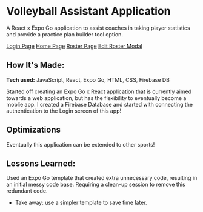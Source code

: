 # Volleyball Assistant Application
A React x Expo Go application to assist coaches in taking player statistics and provide a practice plan builder tool option.

[Login Page](src/components/assets/VolleyAssistantLogin.jpg) [Home Page](src/components/assets/VolleyAssistantHome.jpg) [Roster Page](src/components/assets/VolleyAssistantRoster.jpg) [Edit Roster Modal](src/components/assets/VolleyAssistantRosterEditModal.jpg)


## How It's Made:

**Tech used:** JavaScript, React, Expo Go, HTML, CSS, Firebase DB

Started off creating an Expo Go x React application that is currently aimed towards a web application, but has the flexibility to eventually become a moblie app. I created a Firebase Database and started with connecting the authentication to the Login screen of this app! 

## Optimizations

Eventually this application can be extended to other sports! 

## Lessons Learned:

Used an Expo Go template that created extra unnecessary code, resulting in an initial messy code base. Requiring a clean-up session to remove this redundant code. 
- Take away: use a simpler template to save time later. 

